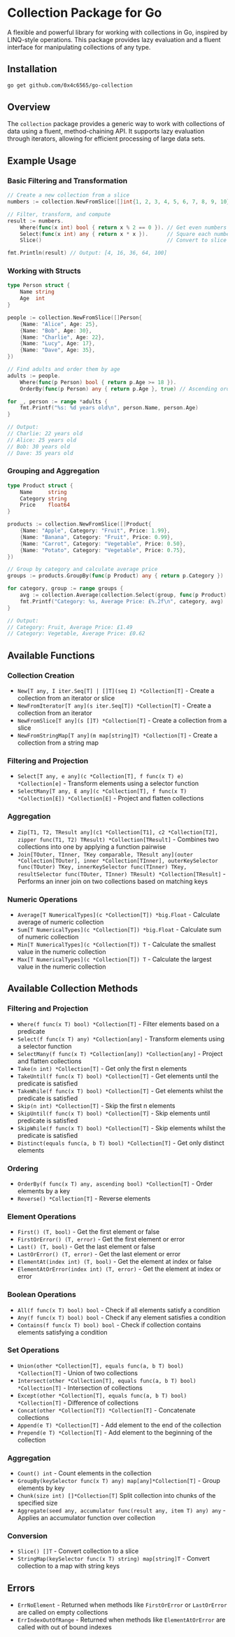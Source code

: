 # Collection Package for Go

A flexible and powerful library for working with collections in Go, inspired by LINQ-style operations. This package provides lazy evaluation and a fluent interface for manipulating collections of any type.

## Installation

```bash
go get github.com/0x4c6565/go-collection
```

## Overview

The `collection` package provides a generic way to work with collections of data using a fluent, method-chaining API. It supports lazy evaluation through iterators, allowing for efficient processing of large data sets.

## Example Usage

### Basic Filtering and Transformation

```go
// Create a new collection from a slice
numbers := collection.NewFromSlice([]int{1, 2, 3, 4, 5, 6, 7, 8, 9, 10})

// Filter, transform, and compute
result := numbers.
	Where(func(x int) bool { return x % 2 == 0 }). // Get even numbers
	Select(func(x int) any { return x * x }).      // Square each number
	Slice()                                        // Convert to slice

fmt.Println(result) // Output: [4, 16, 36, 64, 100]
```

### Working with Structs

```go
type Person struct {
	Name string
	Age  int
}

people := collection.NewFromSlice([]Person{
	{Name: "Alice", Age: 25},
	{Name: "Bob", Age: 30},
	{Name: "Charlie", Age: 22},
	{Name: "Lucy", Age: 17},
	{Name: "Dave", Age: 35},
})

// Find adults and order them by age
adults := people.
	Where(func(p Person) bool { return p.Age >= 18 }).
	OrderBy(func(p Person) any { return p.Age }, true) // Ascending order

for _, person := range *adults {
	fmt.Printf("%s: %d years old\n", person.Name, person.Age)
}

// Output:
// Charlie: 22 years old
// Alice: 25 years old
// Bob: 30 years old
// Dave: 35 years old
```

### Grouping and Aggregation

```go
type Product struct {
	Name     string
	Category string
	Price    float64
}

products := collection.NewFromSlice([]Product{
	{Name: "Apple", Category: "Fruit", Price: 1.99},
	{Name: "Banana", Category: "Fruit", Price: 0.99},
	{Name: "Carrot", Category: "Vegetable", Price: 0.50},
	{Name: "Potato", Category: "Vegetable", Price: 0.75},
})

// Group by category and calculate average price
groups := products.GroupBy(func(p Product) any { return p.Category })

for category, group := range groups {
	avg := collection.Average(collection.Select(group, func(p Product) float64 { return p.Price }))
	fmt.Printf("Category: %s, Average Price: £%.2f\n", category, avg)
}

// Output:
// Category: Fruit, Average Price: £1.49
// Category: Vegetable, Average Price: £0.62
```

## Available Functions

### Collection Creation

- `New[T any, I iter.Seq[T] | []T](seq I) *Collection[T]` - Create a collection from an iterator or slice
- `NewFromIterator[T any](s iter.Seq[T]) *Collection[T]` - Create a collection from an iterator
- `NewFromSlice[T any](s []T) *Collection[T]` - Create a collection from a slice
- `NewFromStringMap[T any](m map[string]T) *Collection[T]` - Create a collection from a string map

### Filtering and Projection

- `Select[T any, e any](c *Collection[T], f func(x T) e) *Collection[e]` - Transform elements using a selector function
- `SelectMany[T any, E any](c *Collection[T], f func(x T) *Collection[E]) *Collection[E]` - Project and flatten collections

### Aggregation

- `Zip[T1, T2, TResult any](c1 *Collection[T1], c2 *Collection[T2], zipper func(T1, T2) TResult) *Collection[TResult]` - Combines two collections into one by applying a function pairwise
- `Join[TOuter, TInner, TKey comparable, TResult any](outer *Collection[TOuter], inner *Collection[TInner], outerKeySelector func(TOuter) TKey, innerKeySelector func(TInner) TKey, resultSelector func(TOuter, TInner) TResult) *Collection[TResult]` - Performs an inner join on two collections based on matching keys

### Numeric Operations

- `Average[T NumericalTypes](c *Collection[T]) *big.Float` - Calculate average of numeric collection
- `Sum[T NumericalTypes](c *Collection[T]) *big.Float` - Calculate sum of numeric collection
- `Min[T NumericalTypes](c *Collection[T]) T` - Calculate the smallest value in the numeric collection
- `Max[T NumericalTypes](c *Collection[T]) T` - Calculate the largest value in the numeric collection

## Available Collection Methods

### Filtering and Projection

- `Where(f func(x T) bool) *Collection[T]` - Filter elements based on a predicate
- `Select(f func(x T) any) *Collection[any]` - Transform elements using a selector function
- `SelectMany(f func(x T) *Collection[any]) *Collection[any]` - Project and flatten collections
- `Take(n int) *Collection[T]` - Get only the first n elements
- `TakeUntil(f func(x T) bool) *Collection[T]` - Get elements until the predicate is satisfied
- `TakeWhile(f func(x T) bool) *Collection[T]` - Get elements whilst the predicate is satisfied
- `Skip(n int) *Collection[T]` - Skip the first n elements
- `SkipUntil(f func(x T) bool) *Collection[T]` - Skip elements until predicate is satisfied
- `SkipWhile(f func(x T) bool) *Collection[T]` - Skip elements whilst the predicate is satisfied
- `Distinct(equals func(a, b T) bool) *Collection[T]` - Get only distinct elements

### Ordering

- `OrderBy(f func(x T) any, ascending bool) *Collection[T]` - Order elements by a key
- `Reverse() *Collection[T]` - Reverse elements

### Element Operations

- `First() (T, bool)` - Get the first element or false
- `FirstOrError() (T, error)` - Get the first element or error
- `Last() (T, bool)` - Get the last element or false
- `LastOrError() (T, error)` - Get the last element or error
- `ElementAt(index int) (T, bool)` - Get the element at index or false
- `ElementAtOrError(index int) (T, error)` - Get the element at index or error

### Boolean Operations

- `All(f func(x T) bool) bool` - Check if all elements satisfy a condition
- `Any(f func(x T) bool) bool` - Check if any element satisfies a condition
- `Contains(f func(x T) bool) bool` - Check if collection contains elements satisfying a condition

### Set Operations

- `Union(other *Collection[T], equals func(a, b T) bool) *Collection[T]` - Union of two collections
- `Intersect(other *Collection[T], equals func(a, b T) bool) *Collection[T]` - Intersection of collections
- `Except(other *Collection[T], equals func(a, b T) bool) *Collection[T]` - Difference of collections
- `Concat(other *Collection[T]) *Collection[T]` - Concatenate collections
- `Append(e T) *Collection[T]` - Add element to the end of the collection
- `Prepend(e T) *Collection[T]` - Add element to the beginning of the collection

### Aggregation

- `Count() int` - Count elements in the collection
- `GroupBy(keySelector func(x T) any) map[any]*Collection[T]` - Group elements by key
- `Chunk(size int) []*Collection[T]` Split collection into chunks of the specified size
- `Aggregate(seed any, accumulator func(result any, item T) any) any` - Applies an accumulator function over collection

### Conversion

- `Slice() []T` - Convert collection to a slice
- `StringMap(keySelector func(x T) string) map[string]T` - Convert collection to a map with string keys

## Errors

- `ErrNoElement` - Returned when methods like `FirstOrError` or `LastOrError` are called on empty collections
- `ErrIndexOutOfRange` - Returned when methods like `ElementAtOrError` are called with out of bound indexes
